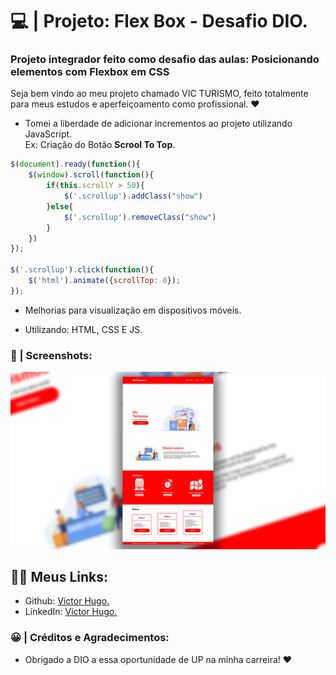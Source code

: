 # 💻 | Projeto: Flex Box - Desafio DIO.

### Projeto integrador feito como desafio das aulas: Posicionando elementos com Flexbox em CSS

Seja bem vindo ao meu projeto chamado VIC TURISMO, feito totalmente para meus estudos e aperfeiçoamento como profissional. ❤️

- Tomei a liberdade de adicionar incrementos ao projeto utilizando JavaScript. 
    </br> Ex: Criação do Botão <b>Scrool To Top</b>.

```js
$(document).ready(function(){
    $(window).scroll(function(){
        if(this.scrollY > 50){
            $('.scrollup').addClass("show")
        }else{
            $('.scrollup').removeClass("show")
        }
    })
});

$('.scrollup').click(function(){
    $('html').animate({scrollTop: 0});
});
```


- Melhorias para visualização em dispositivos móveis.

- Utilizando: HTML, CSS E JS.

### 📸 | Screenshots: 

![preview1 img](/images/preview.png)

## 👩‍💻 Meus Links:

- Github: [Victor Hugo.](https://github.com/torugo99)
- LinkedIn: [Victor Hugo.](https://www.linkedin.com/in/victor-hugo99/)

### 😀 | Créditos e Agradecimentos:

- Obrigado a DIO a essa oportunidade de UP na minha carreira! ❤️
